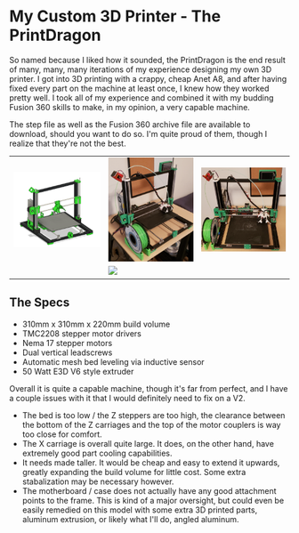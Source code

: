 # My Custom 3D Printer - The PrintDragon

So named because I liked how it sounded, the PrintDragon is the end result of many, many, many iterations of my experience designing my own 3D printer. I got into 3D printing with a crappy, cheap Anet A8, and after having fixed every part on the machine at least once, I knew how they worked pretty well. I took all of my experience and combined it with my budding Fusion 360 skills to make, in my opinion, a very capable machine.

The step file as well as the Fusion 360 archive file are available to download, should you want to do so. I'm quite proud of them, though I realize that they're not the best.

<table>
    <tr>
        <td width=34%><img src="FusionScreenshot.png"/></td>
        <td width=33%><img src="PictureAngled.jpg"/></td>
        <td width=33%><img src="PictureStraight.jpg"/></td>
    </tr>
    <tr>
        <td></td>
        <td><img src="Motherboard.jpg"/></td>
        <td></td>
    </tr>
</table>

## The Specs

* 310mm x 310mm x 220mm build volume
* TMC2208 stepper motor drivers
* Nema 17 stepper motors
* Dual vertical leadscrews
* Automatic mesh bed leveling via inductive sensor
* 50 Watt E3D V6 style extruder

Overall it is quite a capable machine, though it's far from perfect, and I have a couple issues with it that I would definitely need to fix on a V2.

* The bed is too low / the Z steppers are too high, the clearance between the bottom of the Z carriages and the top of the motor couplers is way too close for comfort.
* The X carriage is overall quite large. It does, on the other hand, have extremely good part cooling capabilities.
* It needs made taller. It would be cheap and easy to extend it upwards, greatly expanding the build volume for little cost. Some extra stabalization may be necessary however.
* The motherboard / case does not actually have any good attachment points to the frame. This is kind of a major oversight, but could even be easily remedied on this model with some extra 3D printed parts, aluminum extrusion, or likely what I'll do, angled aluminum.